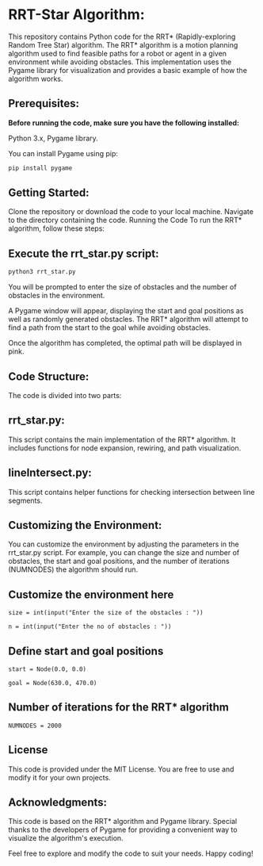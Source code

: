 # RRT-Star Algorithm:

This repository contains Python code for the RRT* (Rapidly-exploring Random Tree Star) algorithm. The RRT* algorithm is a motion planning algorithm used to find feasible paths for a robot or agent in a given environment while avoiding obstacles. This implementation uses the Pygame library for visualization and provides a basic example of how the algorithm works.

## Prerequisites:
**Before running the code, make sure you have the following installed:**

Python 3.x,
Pygame library.

You can install Pygame using pip:
```bash
pip install pygame
```

## Getting Started:

Clone the repository or download the code to your local machine.
Navigate to the directory containing the code.
Running the Code
To run the RRT* algorithm, follow these steps:

## Execute the rrt_star.py script:

```bash
python3 rrt_star.py
```
You will be prompted to enter the size of obstacles and the number of obstacles in the environment.

A Pygame window will appear, displaying the start and goal positions as well as randomly generated obstacles. The RRT* algorithm will attempt to find a path from the start to the goal while avoiding obstacles.

Once the algorithm has completed, the optimal path will be displayed in pink.


## Code Structure:
The code is divided into two parts:

## **rrt_star.py:**
This script contains the main implementation of the RRT* algorithm. It includes functions for node expansion, rewiring, and path visualization.

## **lineIntersect.py:**
This script contains helper functions for checking intersection between line segments.

## **Customizing the Environment:**
You can customize the environment by adjusting the parameters in the rrt_star.py script. For example, you can change the size and number of obstacles, the start and goal positions, and the number of iterations (NUMNODES) the algorithm should run.

## Customize the environment here
`size = int(input("Enter the size of the obstacles : "))`

`n = int(input("Enter the no of obstacles : "))`

## Define start and goal positions
`start = Node(0.0, 0.0)`

`goal = Node(630.0, 470.0)`

## Number of iterations for the RRT* algorithm
`NUMNODES = 2000`


## License
This code is provided under the MIT License. You are free to use and modify it for your own projects.

## Acknowledgments:
This code is based on the RRT* algorithm and Pygame library. Special thanks to the developers of Pygame for providing a convenient way to visualize the algorithm's execution.

Feel free to explore and modify the code to suit your needs. Happy coding!
